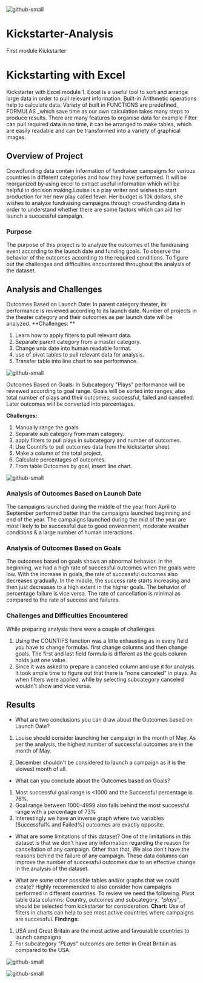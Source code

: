 ![github-small](https://github.com/MonaElahi/Kickstarter-Analysis/blob/8ecde83463804a847b9fd14715cd70c4513d6ea7/Ms%20Excel%20Solution%20by%20Yittbox.jpg)



# Kickstarter-Analysis
First module Kickstarter

# Kickstarting with Excel
Kickstarter with Excel module 1. Excel is a useful tool to sort and arrange large data in order to pull relevant information. Built-in Arithmetic operations help to calculate data. Variety of built in FUNCTIONS are predefined_ FORMULAS _which save time as our own calculation takes many steps to produce results. There are many features to organise data for example Filter can pull required data in no time,  it can be arranged to make tables, which are easily readable and can be transformed into a variety of graphical images.         


## Overview of Project
Crowdfunding data contain information of fundraiser campaigns for various countries in different categories and how they have performed. It will be reorganized by using excel to extract useful information which will be helpful in decision making.Louise is a play writer and wishes to start production for her new play called fever. Her budget is 10k dollars, she wishes to analyze fundraising campaigns through crowdfunding data in order to understand whether there are some factors which can aid her launch a successful campaign. 

### Purpose

The purpose of this project is to analyze the outcomes of the fundraising event according to the launch date and funding goals. To observe the behavior of the outcomes according to the required conditions. To figure out the challenges and difficulties encountered throughout the analysis of the dataset.

## Analysis and Challenges
Outcomes Based on Launch Date:
In parent category theater, its performance is reviewed according to its launch date. Number of projects in the theater category and their outcomes as per launch date will be analyzed.
**Challenges: **
1. Learn how to apply filters to pull relevant data. 
2. Separate parent category from a master category.
3. Change unix date into human readable format. 
4. use of pivot tables to pull relevant data for analysis.
5. Transfer table into line chart to see performance. 

![github-small](https://github.com/MonaElahi/Kickstarter-Analysis/blob/b5aaeaa361de91a69f708b26ff9b8e495b1396ea/Theater_Outcomes_vs_Launch.png)




Outcomes Based on Goals:
In Subcategory "Plays" performance will be reviewed according to goal range.
Goals will be sorted into ranges, also total number of plays and their outcomes; successful, failed and cancelled. Later outcomes will be converted into percentages.

**Challenges:**
1. Manually range the goals
2. Separate sub category from main category.
3. apply filters to pull plays in subcategory and number of outcomes.
4. Use Countifs to pull outcomes data from the kickstarter sheet. 
5. Make a column of the total project.  
6. Calculate percentages of outcomes.
7. From table Outcomes by goal, insert line chart. 


![github-small](https://github.com/MonaElahi/Kickstarter-Analysis/blob/b5aaeaa361de91a69f708b26ff9b8e495b1396ea/Outcomes_vs_Goals.png)


### Analysis of Outcomes Based on Launch Date

The campaigns launched during the middle of the year from April to September performed better than the campaigns launched beginning and end of the year.
The campaigns launched during the mid of the year are most likely to be successful due to good environment, moderate weather conditions & a large number of human interactions.  



### Analysis of Outcomes Based on Goals
The outcomes based on goals shows an abnormal behavior. In the beginning, we had a high rate of successful outcomes when the goals were low. With the increase in goals, the rate of successful outcomes also decreases gradually. In the middle, the success rate starts increasing and then just decreases to a high extent in the higher goals. The behavior of percentage failure is vice versa.
The rate of cancellation is minimal as compared to the rate of success and failures.


### Challenges and Difficulties Encountered
While preparing analysis there were a couple of challenges.
1. Using the COUNTIFS function was a little exhausting as in every field you have to change formulas.
first change columns and then change goals. The first and last field formula is different as the goals column holds just one value.
2. Since it was asked to prepare a canceled column and use it for analysis. It took ample time to figure out that there is "none canceled" in plays. As when filters were applied, while by selecting subcategory canceled wouldn't show and vice versa.    

## Results

- What are two conclusions you can draw about the Outcomes based on Launch Date?

1. Louise should consider launching her campaign in the month of May. As per the analysis, the highest number of successful outcomes are in the month of May. 

2. December shouldn't be considered to launch a campaign as it is the slowest month of all.


- What can you conclude about the Outcomes based on Goals?

1. Most successful goal range is <1000 and the Successful percentage is 76%.
2. Goal range between 1000-4999 also falls behind the most successful range with a percentage of 73%
3. Interestingly we have an inverse graph where two variables (Successful% and Failed%) outcomes are exactly opposite.

- What are some limitations of this dataset?
One of the limitations in this dataset is that we don't have any information regarding the reason for cancellation of any campaign. Other than that, We also don't have the reasons behind the failure of any campaign. These data columns can improve the number of successful outcomes due to an effective change in the analysis of the dataset.

- What are some other possible tables and/or graphs that we could create?
Highly recommended to also consider how campaigns performed in different countries. To review we need the following.
Pivot table data columns:
Country, outcomes and subcategory_ _"plays"__ should be selected from kickstarter for consideration.
**Chart:**
Use of filters in charts can help to see most active countries where campaigns are successful.
**Findings:**
1. USA and Great Britain are the most active and favourable countries to launch campaigns 
2. For subcategory _"PLays"_ outcomes are better in Great Britain as compared to the USA.

![github-small](https://github.com/MonaElahi/Kickstarter-Analysis/blob/b5aaeaa361de91a69f708b26ff9b8e495b1396ea/Country%20Outcome.png)





![github-small](https://github.com/MonaElahi/Kickstarter-Analysis/blob/b5aaeaa361de91a69f708b26ff9b8e495b1396ea/Outcomes%20based%20on%20launch%20date.png)




